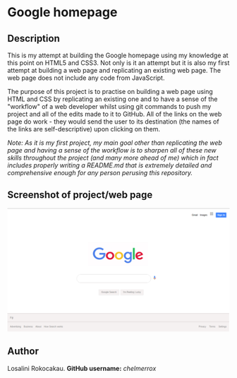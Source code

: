 # Google homepage

## Description

This is my attempt at building the Google homepage using my knowledge at this point on HTML5 and CSS3. Not only is it an attempt but it is also my first attempt at building a web page and replicating an existing web page. The web page does not include any code from JavaScript. 

The purpose of this project is to practise on building a web page using HTML and CSS by replicating an existing one and to have a sense of the "workflow" of a web developer whilst using git commands to push my project and all of the edits made to it to GitHub. All of the links on the web page do work - they would send the user to its destination (the names of the links are self-descriptive) upon clicking on them. 

*Note: As it is my first project, my main goal other than replicating the web page and having a sense of the workflow is to sharpen all of these new skills throughout the project (and many more ahead of me) which in fact includes properly writing a README.md that is extremely detailed and comprehensive enough for any person perusing this repository.*

## Screenshot of project/web page

![My Google homepage](images/mygooglehomepage.png)

## Author

Losalini Rokocakau.
**GitHub username:** *chelmerrox*
